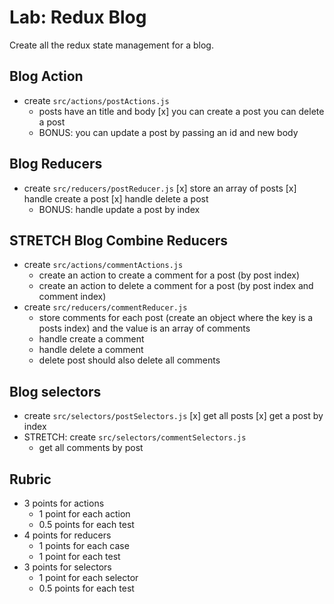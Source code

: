 # Lab: Redux Blog

Create all the redux state management for a blog.

## Blog Action

* create `src/actions/postActions.js`
  * posts have an title and body
  [x] you can create a post
      you can delete a post
  * BONUS: you can update a post by passing an id and new body

## Blog Reducers

* create `src/reducers/postReducer.js`
  [x] store an array of posts
  [x] handle create a post
  [x] handle delete a post
  * BONUS: handle update a post by index

## STRETCH Blog Combine Reducers

* create `src/actions/commentActions.js`
  * create an action to create a comment for a post (by post index)
  * create an action to delete a comment for a post (by post index and comment index)
* create `src/reducers/commentReducer.js`
  * store comments for each post (create an object where the key is a posts index)
    and the value is an array of comments
  * handle create a comment
  * handle delete a comment
  * delete post should also delete all comments

## Blog selectors

* create `src/selectors/postSelectors.js`
  [x] get all posts
  [x] get a post by index
* STRETCH: create `src/selectors/commentSelectors.js`
  * get all comments by post

## Rubric

* 3 points for actions
  * 1 point for each action
  * 0.5 points for each test
* 4 points for reducers
  * 1 points for each case
  * 1 point for each test
* 3 points for selectors
  * 1 point for each selector
  * 0.5 points for each test
